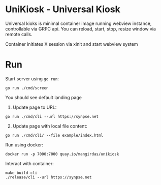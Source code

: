 # UniKiosk - Universal Kiosk

Universal kioks is minimal container image running webview instance,
controllable via GRPC api. You can reload, start, stop, resize window 
via remote calls.

Container initiates X session via xinit and start webview system


# Run

Start server using `go run`:
```
go run ./cmd/screen
```

You should see default landing page

1. Update page to URL:

```
go run ./cmd/cli --url https://synpse.net
```

2. Update page with local file content:

```
go run ./cmd/cli/ --file example/index.html
```

Run using docker:
```
docker run -p 7000:7000 quay.io/mangirdas/unikiosk 
```

Interact with container:
```
make build-cli
./release/cli --url https://synpse.net
```